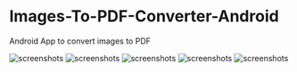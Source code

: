 # Images-To-PDF-Converter-Android

Android App to convert images to PDF

![screenshots](screenshots/screenshot_1.png) ![screenshots](screenshots/screenshot_2.png) ![screenshots](screenshots/screenshot_3.png)
![screenshots](screenshots/screenshot_4.png) ![screenshots](screenshots/screenshot_5.png)

